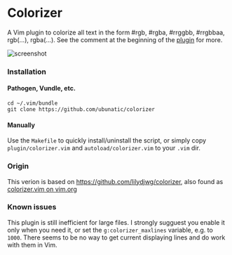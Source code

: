 # Colorizer

A Vim plugin to colorize all text in the form #rgb, #rgba, #rrggbb, #rrgbbaa, rgb(...), rgba(...). See the comment at the beginning of the [plugin](https://github.com/lilydjwg/colorizer/tree/master/plugin/colorizer.vim) for more.

![screenshot](https://github.com/lilydjwg/colorizer/raw/master/screenshot.png)

### Installation

#### Pathogen, Vundle, etc.

    cd ~/.vim/bundle
    git clone https://github.com/ubunatic/colorizer
    
#### Manually
Use the `Makefile` to quickly install/uninstall the script, or simply copy
`plugin/colorizer.vim` and `autoload/colorizer.vim` to your `.vim` dir.

### Origin
This verion is based on https://github.com/lilydjwg/colorizer, also found as 
[colorizer.vim on vim.org](http://www.vim.org/scripts/script.php?script_id=3567)

### Known issues

This plugin is still inefficient for large files. I strongly sugguest you enable it only when you need it, or set the `g:colorizer_maxlines` variable, e.g. to `1000`. There seems to be no way to get current displaying lines and do work with them in Vim.
